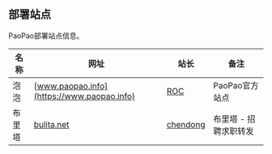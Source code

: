 ## 部署站点
PaoPao部署站点信息。

| 名称 | 网址 | 站长 | 备注 |
| ----- | ----- | ----- | ----- | 
|泡泡|[www.paopao.info](https://www.paopao.info)|[ROC](https://www.paopao.info/#/user?username=roc 'roc(@paopao.info)')|PaoPao官方站点|
|布里塔|[bulita.net](https://bulita.net)|[chendong](https://www.paopao.info/#/user?username=chendong 'chendong(@paopao.info)')|布里塔 - 招聘求职转发|
